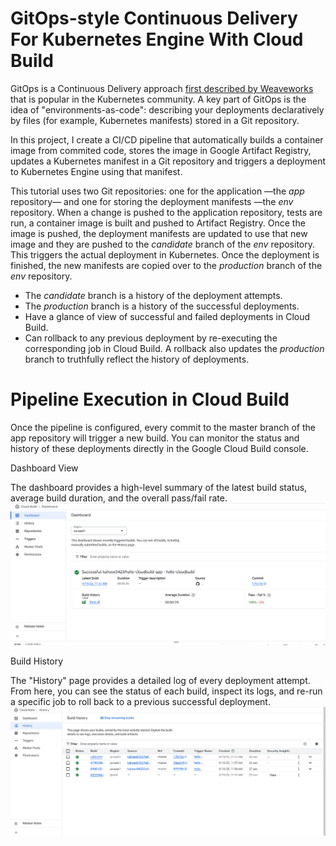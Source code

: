 # GitOps-style Continuous Delivery For Kubernetes Engine With Cloud Build

GitOps is a Continuous Delivery approach [first described by Weaveworks](https://www.weave.works/blog/gitops-operations-by-pull-request) that is
popular in the Kubernetes community. A key part of GitOps is the idea of
"environments-as-code": describing your deployments declaratively by files (for
example, Kubernetes manifests) stored in a Git repository.

In this project, I create a CI/CD pipeline that automatically builds a
container image from commited code, stores the image in Google Artifact
Registry, updates a Kubernetes manifest in a Git repository and triggers a
deployment to Kubernetes Engine using that manifest.

This tutorial uses two Git repositories: one for the application —the _app_
repository— and one for storing the deployment manifests —the _env_ repository.
When a change is pushed to the application repository, tests are run, a
container image is built and pushed to Artifact Registry. Once the image is
pushed, the deployment manifests are updated to use that new image and they are
pushed to the _candidate_ branch of the _env_ repository. This triggers the actual
deployment in Kubernetes. Once the deployment is finished, the new manifests
are copied over to the _production_ branch of the _env_ repository.

* The _candidate_ branch is a history of the deployment attempts.
* The _production_ branch is a history of the successful deployments.
* Have a glance of view of successful and failed deployments in Cloud Build.
* Can rollback to any previous deployment by re-executing the corresponding
  job in Cloud Build. A rollback also updates the _production_ branch to
  truthfully reflect the history of deployments.

# Pipeline Execution in Cloud Build
Once the pipeline is configured, every commit to the master branch of the app repository will trigger a new build. You can monitor the status and history of these deployments directly in the Google Cloud Build console.

Dashboard View

The dashboard provides a high-level summary of the latest build status, average build duration, and the overall pass/fail rate.
![Dashboard View](cloud-build-2.png)

Build History

The "History" page provides a detailed log of every deployment attempt. From here, you can see the status of each build, inspect its logs, and re-run a specific job to roll back to a previous successful deployment.
![Build History](cloud-build-1.png)
